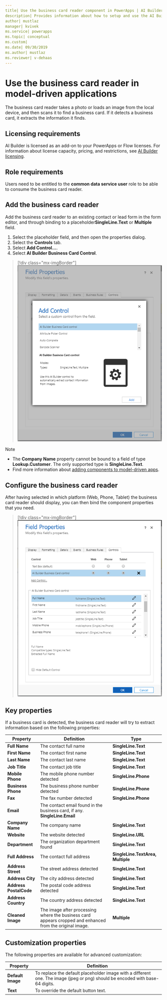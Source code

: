 ```yaml
---
title| Use the business card reader component in PowerApps | AI Builder | Microsoft Docs
description| Provides information about how to setup and use the AI Builder business card reader in model-driven apps 
author| mustlaz
manager| kvivek
ms.service| powerapps
ms.topic| conceptual
ms.custom| 
ms.date| 09/30/2019
ms.author| mustlaz
ms.reviewer| v-dehaas
---
```



# Use the business card reader in model-driven applications

 The business card reader takes a photo or loads an image from the local device, and then scans it to find a business card. If it detects a business card, it extracts the information it finds.

## Licensing requirements

AI Builder is licensed as an add-on to your PowerApps or Flow licenses. For information about license capacity, pricing, and restrictions, see [AI Builder licensing](/ai-builder/administer-licensing).

## Role requirements

Users need to be entitled to the **common data service user** role to be able to consume the business card reader.

## Add the business card reader

Add the business card reader to an existing contact or lead form in the form editor, and through binding to a placeholder**SingleLine.Text** or **Multiple** field.

1. Select the placeholder field, and then open the properties dialog.
2. Select the **Controls** tab.
3. Select **Add Control...**.
4. Select **AI Builder Business Card Control**.

> [!div class="mx-imgBorder"]
> ![Form editor add control screen](media/Form-editor-add-control.PNG "Form editor add control screen")

> [!NOTE]
>
> - The **Company Name** property cannot be bound to a field of type **Lookup.Customer**. The only supported type is **SingleLine.Text**.
> - Find more information about [adding components to model-driven apps](/powerapps/developer/component-framework/add-custom-controls-to-a-field-or-entity).

## Configure the business card reader

After having selected in which platform (Web, Phone, Tablet) the business card reader should display, you can then bind the component properties that you need.

> [!div class="mx-imgBorder"]
> ![Form editor binding properties screen](media/Form-editor-binding-properties.PNG "Form editor binding properties screen")

## Key properties

If a business card is detected, the business card reader will try to extract information based on the following properties:

|Property |Definition  |Type  |
|---------|---------|---------|
 |**Full Name**| The contact full name| **SingleLine.Text**|
 |**First Name**| The contact first name|**SingleLine.Text**|
 |**Last Name**| The contact last name|**SingleLine.Text**|
 |**Job Title**| The contact job title|**SingleLine.Text**|
 |**Mobile Phone**| The mobile phone number detected| **SingleLine.Phone**|
 |**Business Phone**| The business phone number detected| **SingleLine.Phone**|
 |**Fax**| The fax number detected| **SingleLine.Phone**|
 |**Email**| The contact email found in the business card, if any. **SingleLine.Email**|
 |**Company Name**| The company name|**SingleLine.Text**|
 |**Website**| The website detected| **SingleLine.URL**|
 |**Department**| The organization department found|**SingleLine.Text**|
 |**Full Address**| The contact full address|**SingleLine.TextArea, Multiple**|
 |**Address Street**| The street address detected|**SingleLine.Text**|
 |**Address City**| The city address detected|**SingleLine.Text**|
 |**Address PostalCode**| The postal code address detected|**SingleLine.Text**|
 |**Address Country**| The country address detected|**SingleLine.Text**|
 |**Cleaned Image**| The image after processing where the business card appears cropped and enhanced from the original image.|**Multiple**|

## Customization properties

The following properties are available for advanced customization:

|Property |Definition  |
|---------|---------|
 |**Default Image**| To replace the default placeholder image with a different one. The image (jpeg or png) should be encoded with base-64 digits.
 |**Text**| To override the default button text.
